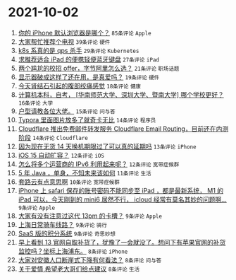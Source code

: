# 2021-10-02

1. [你的 iPhone 默认浏览器是哪个？](https://www.v2ex.com/t/805634) `85条评论` `Apple`
1. [大家帮忙推荐个电视](https://www.v2ex.com/t/805635) `39条评论` `硬件`
1. [k8s 系真的是 qps 杀手](https://www.v2ex.com/t/805677) `29条评论` `Kubernetes`
1. [求推荐适合 iPad 的便携轻便蓝牙键盘](https://www.v2ex.com/t/805637) `27条评论` `iPad`
1. [两个尴尬的校招 offer，字节阿里怎么选？](https://www.v2ex.com/t/805639) `21条评论` `职场话题`
1. [显示器破成这样了还在用，是真爱吗？](https://www.v2ex.com/t/805653) `19条评论` `硬件`
1. [今天肾结石引起的腹部绞痛感觉](https://www.v2ex.com/t/805678) `18条评论` `健康`
1. [计算机本科，自考， [华南师范大学、深圳大学、暨南大学] 哪个学校更好？](https://www.v2ex.com/t/805657) `16条评论` `大学`
1. [户型请教各位大佬。](https://www.v2ex.com/t/805687) `15条评论` `问与答`
1. [Typora 里面图片放多了就奇卡无比](https://www.v2ex.com/t/805658) `14条评论` `程序员`
1. [Cloudflare 推出免费邮件转发服务 Cloudflare Email Routing，目前还在内测阶段](https://www.v2ex.com/t/805632) `14条评论` `Cloudflare`
1. [因为现在无货 14 天换机期限过了可以真的延期吗](https://www.v2ex.com/t/805667) `13条评论` `iPhone`
1. [iOS 15 自动扩容？](https://www.v2ex.com/t/805681) `12条评论` `iOS`
1. [怎么将多个运营商的 IPv6 利用起来呢？](https://www.v2ex.com/t/805673) `12条评论` `宽带症候群`
1. [5 年 Java ，单身，不知未来该如何](https://www.v2ex.com/t/805683) `11条评论` `生活`
1. [套路云有点意思啊](https://www.v2ex.com/t/805692) `10条评论` `宽带症候群`
1. [iPhone 上 safari 保存的账号密码不能同步至 iPad ，都是最新系统， M1 的 iPad 可以，今天刚到的 mini6 居然不行， icloud 经常有莫名其妙的问题啊...](https://www.v2ex.com/t/805666) `9条评论` `Apple`
1. [大家有没有注意过这代 13pm 的卡槽？](https://www.v2ex.com/t/805664) `9条评论` `Apple`
1. [上海日常骑车线路？](https://www.v2ex.com/t/805659) `9条评论` `骑行`
1. [SaaS 版的积分系统](https://www.v2ex.com/t/805633) `9条评论` `奇思妙想`
1. [早上看到 13 官网自取补货了，犹豫了一会就没了。想问下有苹果官网的补货监控吗？坐标上海浦东。](https://www.v2ex.com/t/805641) `8条评论` `iPhone`
1. [大家对安徽人口断崖式下降有何看法？](https://www.v2ex.com/t/805642) `8条评论` `问与答`
1. [关于爱情,希望老大哥们给点建议](https://www.v2ex.com/t/805630) `8条评论` `生活`
